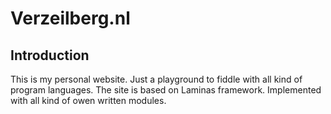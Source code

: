 # Verzeilberg.nl

## Introduction

This is my personal website. Just a playground to fiddle with all kind of program languages. The site is based on Laminas framework. Implemented with all kind of owen written modules.
